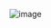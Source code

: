

![image](https://github.com/RabiaKuran/web-api-cinema/assets/59939284/f838b0d0-d1c4-476e-ae95-2d9f7f83b548)
